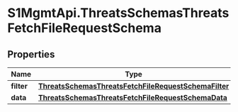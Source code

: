 # S1MgmtApi.ThreatsSchemasThreatsFetchFileRequestSchema

## Properties
Name | Type | Description | Notes
------------ | ------------- | ------------- | -------------
**filter** | [**ThreatsSchemasThreatsFetchFileRequestSchemaFilter**](ThreatsSchemasThreatsFetchFileRequestSchemaFilter.md) |  | 
**data** | [**ThreatsSchemasThreatsFetchFileRequestSchemaData**](ThreatsSchemasThreatsFetchFileRequestSchemaData.md) |  | 


